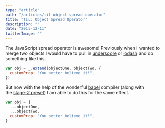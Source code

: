```yaml
---
type: "article"
path: "/articles/til-object-spread-operator"
title: "TIL: Object Spread Operator"
description: ""
date: "2015-12-11"
twitterImage: ""
---
```


The JavaScript spread operator is awesome! Previously when I wanted to merge two objects I would have to pull in [underscore](http://underscorejs.org/) or [lodash](https://lodash.com/) and do something like this.

```js
var obj = _.extend(objectOne, objectTwo, {
  customProp: "You better believe it!",
})
```

But now with the help of the wonderful [babel](https://babeljs.io/) compiler (along with the [stage-2 preset](http://babeljs.io/docs/plugins/preset-stage-2/)) I am able to do this for the same effect.

```js
var obj = {
  ...objectOne,
  ...objectTwo,
  customProp: "You better believe it!",
}
```
